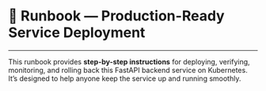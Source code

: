 # 📘 Runbook — Production-Ready Service Deployment

---

This runbook provides **step-by-step instructions** for deploying, verifying, monitoring, and rolling back this FastAPI backend service on Kubernetes. It’s designed to help anyone keep the service up and running smoothly.